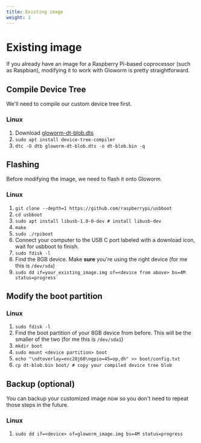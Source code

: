 ```yaml
---
title: Existing image
weight: 1
---
```


# Existing image

If you already have an image for a Raspberry Pi-based coprocessor (such as Raspbian), modifying it to work with Gloworm is pretty straightforward.

## Compile Device Tree

We'll need to compile our custom device tree first.

### Linux

1. Download [gloworm-dt-blob.dts](https://github.com/gloworm-vision/gloworm-pi-gen/blob/frcvision/stage1/00-boot-files/files/gloworm-dt-blob.dts)
2. `sudo apt install device-tree-compiler`
3. `dtc -O dtb gloworm-dt-blob.dts -o dt-blob.bin -q`

## Flashing

Before modifying the image, we need to flash it onto Gloworm.

### Linux

1. `git clone --depth=1 https://github.com/raspberrypi/usbboot`
2. `cd usbboot`
3. `sudo apt install libusb-1.0-0-dev # install libusb-dev`
4. `make`
5. `sudo ./rpiboot`
6. Connect your computer to the USB C port labeled with a download icon, wait for usbboot to finish.
7. `sudo fdisk -l`
8. Find the 8GB device. Make **sure** you're using the right device (for me this is `/dev/sda`)
9. `sudo dd if=your_existing_image.img of=<device from above> bs=4M status=progress`

## Modify the boot partition

### Linux

1. `sudo fdisk -l`
2. Find the boot partition of your 8GB device from before. This will be the smaller of the two (for me this is `/dev/sda1`)
3. `mkdir boot`
4. `sudo mount <device partition> boot`
5. `echo "\ndtoverlay=enc28j60\ngpio=45=op,dh" >> boot/config.txt`
6. `cp dt-blob.bin boot/ # copy your compiled device tree blob`

## Backup (optional)

You can backup your customized image now so you don't need to repeat those steps in the future.

### Linux

1. `sudo dd if=<device> of=gloworm_image.img bs=4M status=progress`